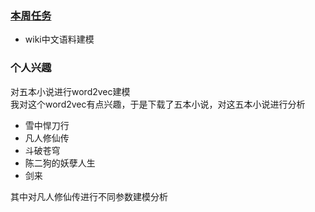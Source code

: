 ### [本周任务](https://github.com/Computing-Intelligence/jupyters_and_slides/blob/master/2019-summer/assignments/Lecture-04-Word2vec-Beginning.ipynb)
- wiki中文语料建模

### 个人兴趣 
对五本小说进行word2vec建模<br>
我对这个word2vec有点兴趣，于是下载了五本小说，对这五本小说进行分析
- 雪中悍刀行
- 凡人修仙传
- 斗破苍穹
- 陈二狗的妖孽人生
- 剑来<br>

其中对凡人修仙传进行不同参数建模分析
